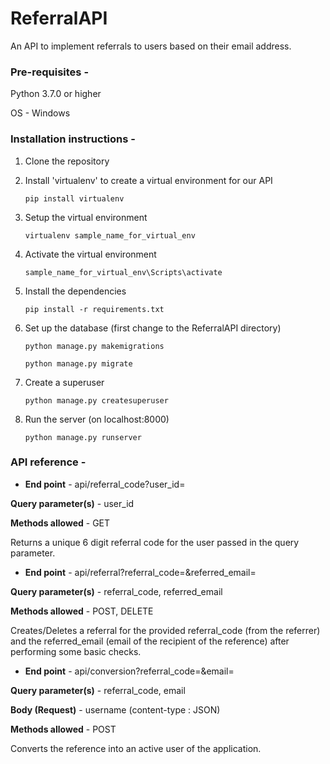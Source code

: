 # ReferralAPI

An API to implement referrals to users based on their email address.

### Pre-requisites - 
Python 3.7.0 or higher

OS - Windows

### Installation instructions - 

1. Clone the repository

2. Install 'virtualenv' to create a virtual environment for our API

   `pip install virtualenv`

3. Setup the virtual environment

   `virtualenv sample_name_for_virtual_env`

4. Activate the virtual environment

   `sample_name_for_virtual_env\Scripts\activate`

5. Install the dependencies

   `pip install -r requirements.txt`

6. Set up the database (first change to the ReferralAPI directory)

   `python manage.py makemigrations`


   `python manage.py migrate`

7. Create a superuser

   `python manage.py createsuperuser`

8. Run the server (on localhost:8000)

   `python manage.py runserver`

### API reference - 

+ **End point** - api/referral_code?user_id=<value>

**Query parameter(s)** - user_id

**Methods allowed** - GET

   Returns a unique 6 digit referral code for the user passed in the query parameter.



+ **End point** - api/referral?referral_code=<value>&referred_email=<value>

**Query parameter(s)** - referral_code, referred_email

**Methods allowed** - POST, DELETE

   Creates/Deletes a referral for the provided referral_code (from the referrer) and the referred_email (email of the recipient of the reference) after performing some basic checks.



+ **End point** - api/conversion?referral_code=<value>&email=<value>

**Query parameter(s)** - referral_code, email

**Body (Request)** - username (content-type : JSON)

**Methods allowed** - POST

   Converts the reference into an active user of the application.